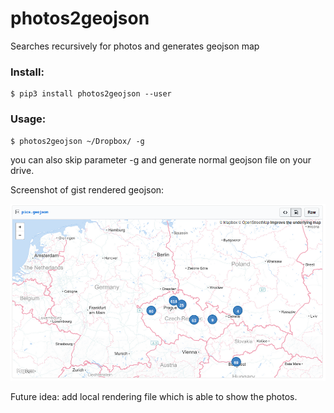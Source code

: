 # photos2geojson
Searches recursively for photos and generates geojson map


### Install: 

```
$ pip3 install photos2geojson --user
```


### Usage:

```
$ photos2geojson ~/Dropbox/ -g
```

you can also skip parameter -g and generate normal geojson file on your drive.

Screenshot of gist rendered geojson:

![screenshot](https://raw.githubusercontent.com/Visgean/photos2geojson/master/screen.png "Screenshot")


Future idea: add local rendering file which is able to show the photos. 